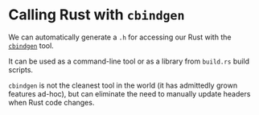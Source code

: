 # Calling Rust with `cbindgen`

We can automatically generate a `.h` for accessing our Rust with the [`cbindgen`](https://github.com/mozilla/cbindgen) tool.

It can be used as a command-line tool or as a library from `build.rs` build scripts.

`cbindgen` is not the cleanest tool in the world (it has admittedly grown features ad-hoc),
but can eliminate the need to manually update headers when Rust code changes.
